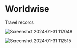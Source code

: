 # Worldwise

Travel records

![Screenshot 2024-01-31 112048](https://github.com/Emarrest/Worldwise/assets/112563604/8c843f2d-ca9d-4c6a-8ef7-b83177e889f7)

![Screenshot 2024-01-31 112515](https://github.com/Emarrest/Worldwise/assets/112563604/e1b01447-1499-4b60-ace0-97a2a6049a0a)
